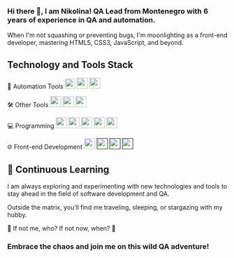 ### Hi there 👋, I am Nikolina! QA Lead from Montenegro with 6 years of experience in QA and automation. 

When I'm not squashing or preventing bugs, I'm moonlighting as a front-end developer, mastering HTML5, CSS3, JavaScript, and beyond.

## Technology and Tools Stack

🚀 Automation Tools 
[<img src="https://img.shields.io/badge/Selenium-43B02A?style=for-the-badge&logo=selenium&logoColor=white" height="23"/>](https://selenium.dev/)
[<img src="https://img.shields.io/badge/WebdriverIO-EA5906?style=for-the-badge&logo=webdriverio&logoColor=white" height="25"/>](https://webdriver.io/)
[<img src="https://img.shields.io/badge/Appium-000000?style=for-the-badge&logo=appium&logoColor=white" height="25"/>](https://appium.io/)

🛠️ Other Tools
[<img src="https://img.shields.io/badge/JMeter-D22128?style=for-the-badge&logo=apache-jmeter&logoColor=white" height="25"/>](https://jmeter.apache.org/)
[<img src="https://img.shields.io/badge/Postman-FF6C37?style=for-the-badge&logo=postman&logoColor=white" height="25"/>](https://www.postman.com/)
[<img src="https://img.shields.io/badge/Git-F05032?style=for-the-badge&logo=git&logoColor=white" height="25"/>](https://git-scm.com/)

💻 Programming
[<img src="https://img.shields.io/badge/Java-ED8B00?style=for-the-badge&logo=java&logoColor=white" height="25"/>](https://www.java.com/)
[<img src="https://img.shields.io/badge/JavaScript-F7DF1E?style=for-the-badge&logo=javascript&logoColor=black" height="25"/>](https://developer.mozilla.org/en-US/docs/Web/JavaScript)
[<img src="https://img.shields.io/badge/HTML5-E34F26?style=for-the-badge&logo=html5&logoColor=white" height="25"/>](https://developer.mozilla.org/en-US/docs/Web/Guide/HTML/HTML5)
[<img src="https://img.shields.io/badge/CSS3-1572B6?style=for-the-badge&logo=css3&logoColor=white" height="25"/>](https://developer.mozilla.org/en-US/docs/Web/CSS)
[<img src="https://img.shields.io/badge/MySQL-4479A1?style=for-the-badge&logo=mysql&logoColor=white" height="25"/>](https://www.mysql.com/)

🌐 Front-end Development
[<img src="https://img.shields.io/badge/Bootstrap-563D7C?style=for-the-badge&logo=bootstrap&logoColor=white" height="25"/>](https://getbootstrap.com/)
[<img src="https://img.shields.io/badge/Responsive_Design-0096D6?style=for-the-badge&logo=responsive&logoColor=white" height="25"/>]()
[<img src="https://img.shields.io/badge/SEO-4285F4?style=for-the-badge&logo=google&logoColor=white" height="25"/>]()
[<img src="https://img.shields.io/badge/Cross_browser_Compatibility-FF7139?style=for-the-badge&logo=firefox&logoColor=white" height="25"/>]()

## 🌱 Continuous Learning

I am always exploring and experimenting with new technologies and tools to stay ahead in the field of software development and QA.

Outside the matrix, you’ll find me traveling, sleeping, or stargazing with my hubby.

🌟 If not me, who? If not now, when? 🌟

### Embrace the chaos and join me on this wild QA adventure!

<!--<p align="center"> <img src="https://github-readme-stats.vercel.app/api?username=Ninna994&show_icons=true&theme=gotham" alt="Ninna994" />-->
<!--![Visitor Count](https://komarev.com/ghpvc/?username=Ninna994&color=brightgreen)/-->
